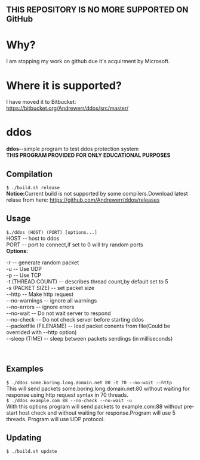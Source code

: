 ## THIS REPOSITORY IS NO MORE SUPPORTED ON GitHub
# Why?
I am stopping my work on github due it's acquirment by Microsoft.
# Where it is supported?
I have moved it to Bitbucket: https://bitbucket.org/Andrewerr/ddos/src/master/
# ddos
<b>ddos</b>--simple program to test ddos protection system</br>
<b>THIS PROGRAM PROVIDED FOR ONLY EDUCATIONAL PURPOSES</b><br>
## Compilation
```$ ./build.sh release ```<br>
<b>Notice:</b>Current build is not supported by some compilers.Download latest relase from here: https://github.com/Andrewerr/ddos/releases
<br>
## Usage
```$./ddos (HOST) (PORT) [options...] ``` <br>
HOST -- host to ddos<br>
PORT -- port to connect,if set to 0 will try random ports<br>
<b>Options:</b><br>
<p>
-r -- generate random packet<br>
-u -- Use UDP<br>
-p -- Use TCP<br>
-t (THREAD COUNT) -- describes thread count,by default set to 5<br>
-s (PACKET SIZE) -- set packet size<br>
--http -- Make http request<br>
--no-warnings -- ignore all warnings<br>
--no-errors -- ignore errors<br>
--no-wait -- Do not wait server to respond<br>
--no-check -- Do not check server before starting ddos<br>
--packetfile (FILENAME) -- load packet conents from file(Could be overrided with --http option)<br>
--sleep (TIME) -- sleep between packets sendings (in milliseconds)<br>
</p><br>
  
## Examples
``` $ ./ddos some.boring.long.domain.net 80 -t 70 --no-wait --http ```
  <br>
  This will send packets  some.boring.long.domain.net:80 without waiting for response using http request syntax in 70 threads.<br>
``` $ ./ddos example.com 88 --no-check --no-wait -u ```
  <br>
  With this options program will send  packets to example.com:88 without pre-start host check and without waiting for response.Program will use 5 threads. Program will use UDP protocol.<br>

## Updating
``` $ ./build.sh update ```
